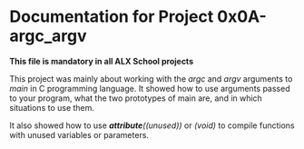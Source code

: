 # Documentation for Project 0x0A-argc_argv

**This file is mandatory in all ALX School projects**



This project was mainly about working with the *argc* and *argv* arguments to *main* in C programming language. It showed how to use arguments passed to your program, what the two prototypes of main are, and in which situations to use them.


It also showed how to use *__attribute__((unused))* or *(void)* to compile functions with unused variables or parameters.
